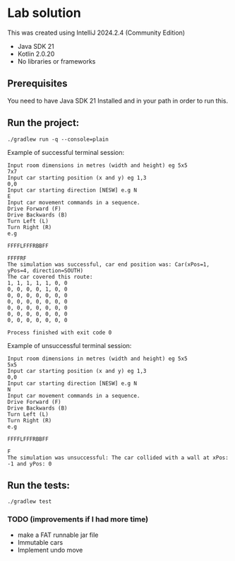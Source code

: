 # Lab solution
This was created using IntelliJ 2024.2.4 (Community Edition)
* Java SDK 21
* Kotlin 2.0.20
* No libraries or frameworks
## Prerequisites
You need to have Java SDK 21 Installed and in your path in order to run this.
## Run the project:

```
./gradlew run -q --console=plain
```

Example of successful terminal session:

```
Input room dimensions in metres (width and height) eg 5x5
7x7
Input car starting position (x and y) eg 1,3
0,0
Input car starting direction [NESW] e.g N
E
Input car movement commands in a sequence.
Drive Forward (F)
Drive Backwards (B)
Turn Left (L)
Turn Right (R)
e.g
        
FFFFLFFFRBBFF

FFFFRF
The simulation was successful, car end position was: Car(xPos=1, yPos=4, direction=SOUTH)
The car covered this route:
1, 1, 1, 1, 1, 0, 0
0, 0, 0, 0, 1, 0, 0
0, 0, 0, 0, 0, 0, 0
0, 0, 0, 0, 0, 0, 0
0, 0, 0, 0, 0, 0, 0
0, 0, 0, 0, 0, 0, 0
0, 0, 0, 0, 0, 0, 0

Process finished with exit code 0
```

Example of unsuccessful terminal session:

```
Input room dimensions in metres (width and height) eg 5x5
5x5
Input car starting position (x and y) eg 1,3
0,0
Input car starting direction [NESW] e.g N
N
Input car movement commands in a sequence.
Drive Forward (F)
Drive Backwards (B)
Turn Left (L)
Turn Right (R)
e.g

FFFFLFFFRBBFF

F
The simulation was unsuccessful: The car collided with a wall at xPos: -1 and yPos: 0
```

## Run the tests:

```
./gradlew test
```

### TODO (improvements if I had more time)
* make a FAT runnable jar file
* Immutable cars 
* Implement undo move